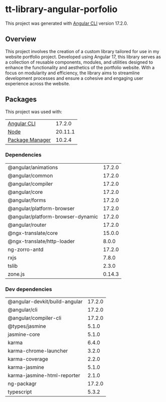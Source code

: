 # tt-library-angular-porfolio

This project was generated with [Angular CLI](https://github.com/angular/angular-cli) version 17.2.0.

## Overview

This project involves the creation of a custom library tailored for use in my website portfolio project. Developed using Angular 17, this library serves as a collection of reusable components, modules, and utilities designed to enhance the functionality and aesthetics of the portfolio website. With a focus on modularity and efficiency, the library aims to streamline development processes and ensure a cohesive and engaging user experience across the website.

## Packages

This project was used with:

|                                                       |         |
| ----------------------------------------------------- | ------- |
| [Angular CLI](https://github.com/angular/angular-cli) | 17.2.0  |
| [Node](https://nodejs.org/)                           | 20.11.1 |
| [Package Manager](https://www.npmjs.com/package/npm)  | 10.2.4  |

### Dependencies

|                                   |        |
| --------------------------------- | ------ |
| @angular/animations               | 17.2.0 |
| @angular/common                   | 17.2.0 |
| @angular/compiler                 | 17.2.0 |
| @angular/core                     | 17.2.0 |
| @angular/forms                    | 17.2.0 |
| @angular/platform-browser         | 17.2.0 |
| @angular/platform-browser-dynamic | 17.2.0 |
| @angular/router                   | 17.2.0 |
| @ngx-translate/core               | 15.0.0 |
| @ngx-translate/http-loader        | 8.0.0  |
| ng-zorro-antd                     | 17.2.0 |
| rxjs                              | 7.8.0  |
| tslib                             | 2.3.0  |
| zone.js                           | 0.14.3 |

### Dev dependencies

|                               |        |
| ----------------------------- | ------ |
| @angular-devkit/build-angular | 17.2.0 |
| @angular/cli                  | 17.2.0 |
| @angular/compiler-cli         | 17.2.0 |
| @types/jasmine                | 5.1.0  |
| jasmine-core                  | 5.1.0  |
| karma                         | 6.4.0  |
| karma-chrome-launcher         | 3.2.0  |
| karma-coverage                | 2.2.0  |
| karma-jasmine                 | 5.1.0  |
| karma-jasmine-html-reporter   | 2.1.0  |
| ng-packagr                    | 17.2.0 |
| typescript                    | 5.3.2  |

